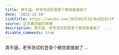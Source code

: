 ```yaml
---
title: 真牛逼，老爷测试机登录个微信直接崩了
date: '2023-12-19'
linkTitle: https://weibo.com/3825863518/NxOQIECtP
source: 正宗毒奶菇的微博
description: 真牛逼，老爷测试机登录个微信直接崩了  ...
disable_comments: true
---
```

真牛逼，老爷测试机登录个微信直接崩了  ...